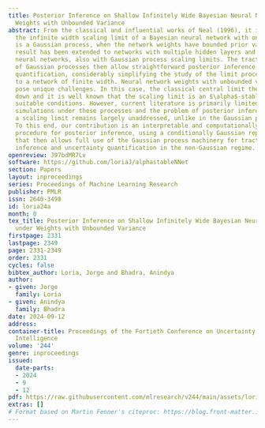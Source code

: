 ```yaml
---
title: Posterior Inference on Shallow Infinitely Wide Bayesian Neural Networks under
  Weights with Unbounded Variance
abstract: From the classical and influential works of Neal (1996), it is known that
  the infinite width scaling limit of a Bayesian neural network with one hidden layer
  is a Gaussian process, when the network weights have bounded prior variance. Neal’s
  result has been extended to networks with multiple hidden layers and to convolutional
  neural networks, also with Gaussian process scaling limits. The tractable properties
  of Gaussian processes then allow straightforward posterior inference and uncertainty
  quantification, considerably simplifying the study of the limit process compared
  to a network of finite width. Neural network weights with unbounded variance, however,
  pose unique challenges. In this case, the classical central limit theorem breaks
  down and it is well known that the scaling limit is an $\alpha$-stable process under
  suitable conditions. However, current literature is primarily limited to forward
  simulations under these processes and the problem of posterior inference under such
  a scaling limit remains largely unaddressed, unlike in the Gaussian process case.
  To this end, our contribution is an interpretable and computationally efficient
  procedure for posterior inference, using a conditionally Gaussian representation,
  that then allows full use of the Gaussian process machinery for tractable posterior
  inference and uncertainty quantification in the non-Gaussian regime.
openreview: J97bdMR7Lv
software: https://github.com/loriaJ/alphastableNNet
section: Papers
layout: inproceedings
series: Proceedings of Machine Learning Research
publisher: PMLR
issn: 2640-3498
id: loria24a
month: 0
tex_title: Posterior Inference on Shallow Infinitely Wide Bayesian Neural Networks
  under Weights with Unbounded Variance
firstpage: 2331
lastpage: 2349
page: 2331-2349
order: 2331
cycles: false
bibtex_author: Loria, Jorge and Bhadra, Anindya
author:
- given: Jorge
  family: Loria
- given: Anindya
  family: Bhadra
date: 2024-09-12
address:
container-title: Proceedings of the Fortieth Conference on Uncertainty in Artificial
  Intelligence
volume: '244'
genre: inproceedings
issued:
  date-parts:
  - 2024
  - 9
  - 12
pdf: https://raw.githubusercontent.com/mlresearch/v244/main/assets/loria24a/loria24a.pdf
extras: []
# Format based on Martin Fenner's citeproc: https://blog.front-matter.io/posts/citeproc-yaml-for-bibliographies/
---
```

